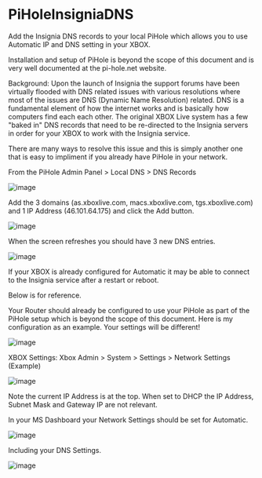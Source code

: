 # PiHoleInsigniaDNS

Add the Insignia DNS records to your local PiHole which allows you to use Automatic IP and DNS setting in your XBOX.

Installation and setup of PiHole is beyond the scope of this document and is very well documented at the pi-hole.net website.

Background:
Upon the launch of Insignia the support forums have been virtually flooded with DNS related issues with various resolutions where most of the issues are DNS (Dynamic Name Resolution) related.  DNS is a fundamental element of how the internet works and is basically how computers find each each other.
The original XBOX Live system has a few "baked in" DNS records that need to be re-directed to the Insignia servers in order for your XBOX to work with the Insignia service.

There are many ways to resolve this issue and this is simply another one that is easy to impliment if you already have PiHole in your network.

From the PiHole Admin Panel > Local DNS > DNS Records

![image](https://user-images.githubusercontent.com/4142046/208539253-4a172d97-21a1-445a-88c4-3610b387733f.png)

Add the 3 domains (as.xboxlive.com, macs.xboxlive.com, tgs.xboxlive.com) and 1 IP Address (46.101.64.175) and click the Add button.

![image](https://user-images.githubusercontent.com/4142046/208539758-dccfb89f-c287-4e12-94de-c568b9f7fde0.png)

When the screen refreshes you should have 3 new DNS entries.

![image](https://user-images.githubusercontent.com/4142046/208539958-6a389e83-2dba-4911-8e3a-ef1347ab04b4.png)

If your XBOX is already configured for Automatic it may be able to connect to the Insignia service after a restart or reboot.

Below is for reference.

Your Router should already be configured to use your PiHole as part of the PiHole setup which is beyond the scope of this document.
Here is my configuration as an example.  Your settings will be different!

![image](https://user-images.githubusercontent.com/4142046/208540724-0bdcf1b1-ac8c-4a10-9c72-e624109bc5b2.png)

XBOX Settings:
Xbox Admin > System > Settings > Network Settings (Example)

![image](https://user-images.githubusercontent.com/4142046/208548184-e69d3523-a203-4f23-be74-aa2cb7a519b6.png)

Note the current IP Address is at the top.
When set to DHCP the IP Address, Subnet Mask and Gateway IP are not relevant.

In your MS Dashboard your Network Settings should be set for Automatic.

![image](https://user-images.githubusercontent.com/4142046/208547945-239c75f8-3082-49ff-8b72-0fcd5903f4f6.png)

Including your DNS Settings.

![image](https://user-images.githubusercontent.com/4142046/208548002-b9bed32c-9cd1-42c9-a524-5d8669d04266.png)

